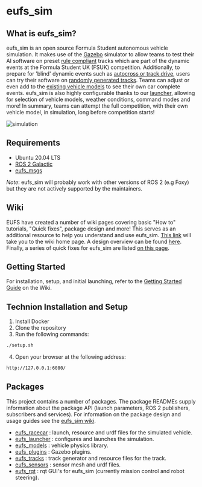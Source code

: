 # eufs_sim

## What is eufs_sim?

eufs_sim is an open source Formula Student autonomous vehicle simulation. It makes use of the [Gazebo](http://gazebosim.org/) simulator
to allow teams to test their AI software on preset [rule compliant](https://www.imeche.org/docs/default-source/1-oscar/formula-student/2021/forms/ai/fs-ai-dynamic-events-setup-and-cones-specification.pdf?sfvrsn=2)
tracks which are part of the dynamic events at the Formula Student UK (FSUK) competition. Additionally, to prepare for 'blind' dynamic
events such as [autocross or track drive](https://www.imeche.org/docs/default-source/1-oscar/formula-student/2021/forms/ai/fs-2021-autonomous-rules-v1-3.pdf?sfvrsn=2),
users can try their software on [randomly generated tracks](./eufs_tracks/README.md). Teams can adjust or even add to the [existing vehicle models](./eufs_models/README.md) to see their own car complete
events. eufs_sim is also highly configurable thanks to our [launcher](./eufs_launcher/README.md), allowing for selection of vehicle models, weather conditions, command modes and more!
In summary, teams can attempt the full competition, with their own vehicle model, in simulation, long before competition starts!

![simulation](https://gitlab.com/eufs/eufs_sim/-/wikis/uploads/e28a8de44a000dbd1ea427b66928d95c/GazeboActionShot.png)

## Requirements

- Ubuntu 20.04 LTS
- [ROS 2 Galactic](https://docs.ros.org/en/galactic/index.html)
- [eufs_msgs](https://gitlab.com/eufs/eufs_msgs)

_Note_: eufs_sim will probably work with other versions of ROS 2 (e.g Foxy) but they are not actively supported by the maintainers.

## Wiki
EUFS have created a number of wiki pages covering basic "How to" tutorials, "Quick fixes", package design and more!
This serves as an additional resource to help you understand and use eufs_sim.
[This link](https://gitlab.com/eufs/eufs_sim/-/wikis/home) will take you to the wiki home page.
A design overview can be found [here](https://gitlab.com/eufs/eufs_sim/-/wikis/Design-Overview).
Finally, a series of quick fixes for eufs_sim are listed [on this page](https://gitlab.com/eufs/eufs_sim/-/wikis/Quick-Fixes).

## Getting Started

For installation, setup, and initial launching, refer to the [Getting Started Guide](https://gitlab.com/eufs/eufs_sim/-/wikis/Getting-Started-Guide) on the Wiki.

## Technion Installation and Setup

1. Install Docker
2. Clone the repository
3. Run the following commands:
```bash
./setup.sh
```

4. Open your browser at the following address: 
```bash
http://127.0.0.1:6080/
```

## Packages

This project contains a number of packages. The package READMEs supply information about the package API (launch parameters, ROS 2 publishers, subscribers and services).
For information on the package design and usage guides see the [eufs_sim wiki](https://gitlab.com/eufs/eufs_sim/-/wikis/home).

- [eufs_racecar](./eufs_racecar/README.md) : launch, resource and urdf files for the simulated vehicle.
- [eufs_launcher](./eufs_launcher/README.md) : configures and launches the simulation.
- [eufs_models](./eufs_models/README.md) : vehicle physics library.
- [eufs_plugins](./eufs_plugins/README.md) : Gazebo plugins.
- [eufs_tracks](./eufs_tracks/README.md) : track generator and resource files for the track.
- [eufs_sensors](./eufs_sensors/README.md) : sensor mesh and urdf files.
- [eufs_rqt](./eufs_rqt/README.md) : rqt GUI's for eufs_sim (currently mission control and robot steering).
